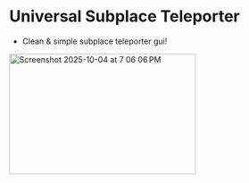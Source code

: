 # Universal Subplace Teleporter
- Clean & simple subplace teleporter gui!
<img width="334" height="216" alt="Screenshot 2025-10-04 at 7 06 06 PM" src="https://github.com/user-attachments/assets/ed14002d-fe2c-4ea0-97b3-0ba8c46f2d27" />
